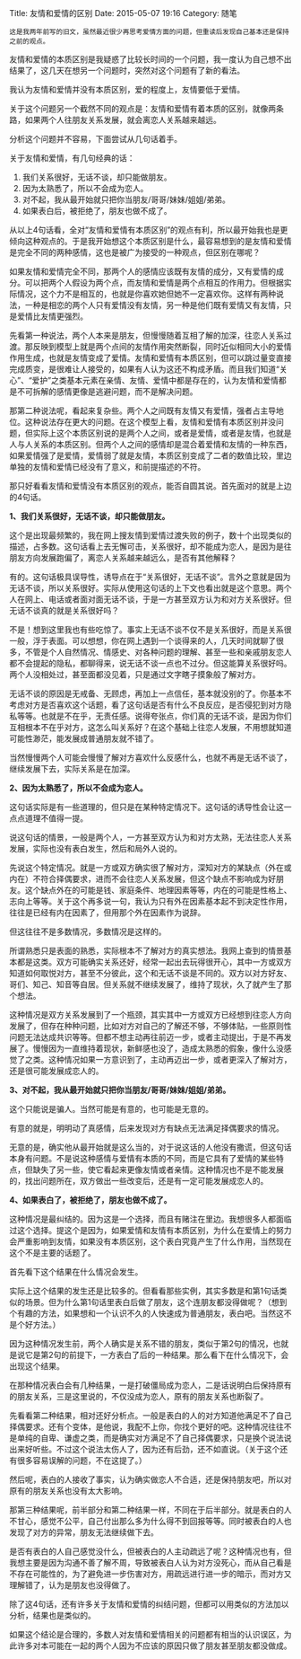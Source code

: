Title: 友情和爱情的区别
Date: 2015-05-07 19:16
Category: 随笔

```
这是我两年前写的旧文，虽然最近很少再思考爱情方面的问题，但重读后发现自己基本还是保持之前的观点。
```

友情和爱情的本质区别是我疑惑了比较长时间的一个问题，我一度认为自己想不出结果了，这几天在想另一个问题时，突然对这个问题有了新的看法。

我认为友情和爱情并没有本质区别，爱的程度上，友情要低于爱情。

关于这个问题另一个截然不同的观点是：友情和爱情有着本质的区别，就像两条路，如果两个人往朋友关系发展，就会离恋人关系越来越远。

分析这个问题并不容易，下面尝试从几句话着手。

关于友情和爱情，有几句经典的话：

1. 我们关系很好，无话不谈，却只能做朋友。
2. 因为太熟悉了，所以不会成为恋人。
3. 对不起，我从最开始就只把你当朋友/哥哥/妹妹/姐姐/弟弟。
4. 如果表白后，被拒绝了，朋友也做不成了。

从以上4句话看，全对“友情和爱情有本质区别”的观点有利，所以最开始我也是更倾向这种观点的。于是我开始想这个本质区别是什么，最容易想到的是友情和爱情是完全不同的两种感情，这也是被广为接受的一种观点，但区别在哪呢？

如果友情和爱情完全不同，那两个人的感情应该既有友情的成分，又有爱情的成分。可以把两个人假设为两个点，而友情和爱情是两个点相互的作用力。但根据实际情况，这个力不是相互的，也就是你喜欢她但她不一定喜欢你。这样有两种说法，一种是相恋的两个人只有爱情没有友情，另一种是他们既有爱情又有友情，只是爱情比友情更强烈。

先看第一种说法，两个人本来是朋友，但慢慢随着互相了解的加深，往恋人关系过渡。那反映到模型上就是两个点间的友情作用突然断裂，同时近似相同大小的爱情作用生成，也就是友情变成了爱情。友情和爱情有本质区别，但可以跳过量变直接完成质变，是很难让人接受的，如果有人认为这还不构成矛盾。而且我们知道“关心”、“爱护”之类基本元素在亲情、友情、爱情中都是存在的，认为友情和爱情都是不可拆解的感情更像是逃避问题，而不是解决问题。

那第二种说法呢，看起来复杂些。两个人之间既有友情又有爱情，强者占主导地位。这种说法存在更大的问题。在这个模型上看，友情和爱情有本质区别并没问题，但实际上这个本质区别说的是两个人之间，或者是爱情，或者是友情，也就是人与人关系的本质区别。但两个人之间的感情却是混合着爱情和友情的一种东西，如果爱情强了是爱情，爱情弱了就是友情，本质区别变成了二者的数值比较，里边单独的友情和爱情已经没有了意义，和前提描述的不符。

那只好看看友情和爱情没有本质区别的观点，能否自圆其说。首先面对的就是上边的4句话。

**1、我们关系很好，无话不谈，却只能做朋友。**

这个是出现最频繁的，我在网上搜友情到爱情过渡失败的例子，数十个出现类似的描述，占多数。这句话看上去无懈可击，关系很好，却不能成为恋人，是因为是往朋友方向发展跑偏了，离恋人关系越来越远么，是否有其他解释？

有的。这句话极具误导性，诱导点在于“关系很好，无话不谈”。言外之意就是因为无话不谈，所以关系很好。实际从使用这句话的上下文也看出就是这个意思。两个人在网上、电话或者面对面无话不谈，于是一方甚至双方认为和对方关系很好。但无话不谈真的就是关系很好吗？

不是！想到这里我也有些吃惊了。事实上无话不谈不仅不是关系很好，而是关系很一般，浮于表面。可以想想，你在网上遇到一个谈得来的人，几天时间就聊了很多，不管是个人自然情况、情感史、对各种问题的理解、甚至一些和亲戚朋友恋人都不会提起的隐私，都聊得来，说无话不谈一点也不过分。但这能算关系很好吗。两个人没相处过，甚至面都没见着，只是通过文字瞎子摸象般了解对方。

无话不谈的原因是无戒备、无顾虑，再加上一点信任，基本就没别的了。你基本不考虑对方是否喜欢这个话题，看了这句话是否有什么不良反应，是否侵犯到对方隐私等等。也就是不在乎，无责任感。说得夸张点，你们真的无话不谈，是因为你们互相根本不在乎对方，这怎么叫关系好？在这个基础上往恋人发展，不用想就知道可能性渺茫，能发展成普通朋友就不错了。

当然慢慢两个人可能会慢慢了解对方喜欢什么反感什么，也就不再是无话不谈了，继续发展下去，实际关系是在加深。

**2、因为太熟悉了，所以不会成为恋人。**

这句话实际是有一些道理的，但只是在某种特定情况下。这句话的诱导性会让这一点点道理不值得一提。

说这句话的情景，一般是两个人，一方甚至双方认为和对方太熟，无法往恋人关系发展，实际也没有表白发生，然后和局外人说的。

先说这个特定情况。就是一方或双方确实很了解对方，深知对方的某缺点（外在或内在）不符合择偶要求，进而不会往恋人关系发展，但这个缺点不影响成为好朋友。这个缺点外在的可能是钱、家庭条件、地理因素等等，内在的可能是性格上、志向上等等。关于这个再多说一句，我认为只有外在因素基本起不到决定性作用，往往是已经有内在因素了，但用那个外在因素作为说辞。

但这往往不是多数情况，多数情况是这样的。

所谓熟悉只是表面的熟悉，实际根本不了解对方的真实想法。我网上查到的情景基本都是这类。双方可能确实关系还好，经常一起出去玩得很开心，其中一方或双方知道如何取悦对方，甚至不分彼此，这个和无话不谈是不同的。双方以对方好友、哥们、知己、知音等自居。但关系就不继续发展了，维持了现状，久了就产生了那个想法。

这种情况是双方关系发展到了一个瓶颈，其实其中一方或双方已经想到往恋人方向发展了，但存在种种问题，比如对方对自己的了解还不够，不够体贴，一些原则性问题无法达成共识等等。但都不想主动再往前迈一步，或者主动提出，于是不再发展了。慢慢因为一直维持着现状，新鲜感也没了，造成太熟悉的假象，像什么没感觉了之类。这种情况如果一方意识到了，主动再迈出一步，或者更深入了解对方，还是很可能发展成恋人的。

**3、对不起，我从最开始就只把你当朋友/哥哥/妹妹/姐姐/弟弟。**

这个只能说是骗人。当然可能是有意的，也可能是无意的。

有意的就是，明明动了真感情，后来发现对方有缺点无法满足择偶要求的情况。

无意的是，确实他从最开始就是这么当的，对于说这话的人他没有撒谎，但这句话本身有问题。不是说这种感情与爱情有本质的不同，而是它具有了爱情的某些特点，但缺失了另一些，使它看起来更像友情或者亲情。这种情况也不是不能发展的，找出问题所在，双方做出一些改变后，还是有一定可能发展成恋人的。

**4、如果表白了，被拒绝了，朋友也做不成了。**

这种情况是最纠结的。因为这是一个选择，而且有赌注在里边。我想很多人都面临过这个选择。提这个是因为，如果爱情和友情有本质区别，为什么在爱情上的努力会严重影响到友情，如果没有本质区别，这个表白究竟产生了什么作用，当然现在这个不是主要的话题了。

首先看下这个结果在什么情况会发生。

实际上这个结果的发生还是比较多的。但看看那些实例，其实多数是和第1句话类似的场景。但为什么第1句话里表白后做了朋友，这个连朋友都没得做呢？（想到个有趣的方法，如果想和一个认识不久的人快速成为普通朋友，表白吧。当然这不是个好方法。）

因为这种情况发生前，两个人确实是关系不错的朋友，类似于第2句的情况，也就是说它是第2句的前提下，一方表白了后的一种结果。那么看下在什么情况下，会出现这个结果。

在那种情况表白会有几种结果，一是打破僵局成为恋人，二是话说明白后保持原有的朋友关系，三是这里说的，不仅没成为恋人，原有的朋友关系也断裂了。

先看看第二种结果，相对还好分析点。一般是表白的人的对方知道他满足不了自己择偶要求。还有个变体，是他说，我配不上你，你找个更好的吧。这种情况往往不是单纯的自卑、谦虚之类，而是确实对方满足不了自己择偶要求，只是换个说法说出来好听些。不过这个说法太伤人了，因为还有后劲，还不如直说。（关于这个还有很多容易误解的问题，不在这提了。）

然后呢，表白的人接收了事实，认为确实做恋人不合适，还是保持朋友吧，所以对原有的朋友关系也没有太大影响。

那第三种结果呢，前半部分和第二种结果一样，不同在于后半部分。就是表白的人不甘心，感觉不公平，自己付出那么多为什么得不到回报等等。同时被表白的人也发现了对方的异常，朋友无法继续做下去。

是否有表白的人自己感觉没什么，但被表白的人主动疏远了呢？这种情况也有，但我想主要是因为沟通不善了解不周，导致被表白人认为对方没死心，而从自己看是不存在可能性的，为了避免进一步伤害对方，用疏远进行进一步的暗示，而对方又理解错了，认为是朋友也没得做了。

除了这4句话，还有许多关于友情和爱情的纠结问题，但都可以用类似的方法加以分析，结果也是类似的。

如果这个结论是合理的，多数人对友情和爱情相关的问题都有相当的认识误区，为此许多对本可能在一起的两个人因为不应该的原因只做了朋友甚至朋友都没做成。

